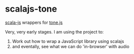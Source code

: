 # scalajs-tone
[scala-js](https://www.scala-js.org) wrappers for [tone.js](https://github.com/Tonejs/Tone.js)

Very, very early stages.  I am using the project to:
1. Work out how to wrap a JavaScript library using scalajs
2. and eventally, see what we can do 'in-browser' with audio
